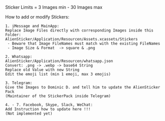 Sticker Limits = 3 Images min - 30 Images max

How to add or modify Stickers:

    1. iMessage and MainApp:
    Replace Image Files directly with corresponding Images inside this Folder:
    AlienSticker/Application/Resourcen/Assets.xcassets/Stickers
     - Beware that Image FileNames must match with the existing FileNames
     - Image Size & Format  -> square & .png 

    2. Whatsapp:
    AlienSticker/Application/Resourcen/whatsapp.json
    Convert: .png -> .webp -> base64 String
    Replace old Value with new String
    Edit the emoji list (min 1 emoji, max 3 emojis)

    3. Telegram:
    Give the Images to Dominic D. and tell him to update the AlienSticker Pack
    (Maintainer of the StickerPack inside Telegram)

    4. - 7. Facebook, Skype, Slack, WeChat:
    Add Instruction how to update here !!!
    (Not implemented yet)

